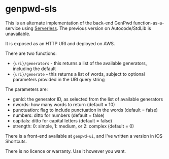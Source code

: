 # genpwd-sls

This is an alternate implementation of the back-end GenPwd function-as-a-service using [Serverless](https://serverless.com). The previous version on Autocode/StdLib is unavailable.

It is exposed as an HTTP URI and deployed on AWS.

There are two functions:
- `{uri}/generators` - this returns a list of the available generators, including the default
- `{uri}/generate` - this returns a list of words, subject to optional parameters provided in the URI query string

The parameters are:
- genId: the generator ID, as selected from the list of available generators
- nwords: how many words to return (default = 10)
- punctuation: flag to include punctuation in the words (default = false)
- numbers: ditto for numbers (default = false)
- capitals: ditto for capital letters (default = false)
- strength: 0: simple, 1: medium, or 2: complex (default = 0)

There is a front-end available at `genpwd-ui`, and I've written a version in iOS Shortcuts.

There is no licence or warranty. Use it however you want.